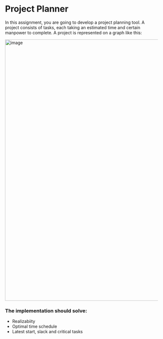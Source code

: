 # Project Planner
In this assignment, you are going to develop a project planning tool. A project consists of tasks, each taking an estimated time and certain manpower to complete.
A project is represented on a graph like this:

<img width="862" alt="image" src="https://user-images.githubusercontent.com/86655546/147825870-c031347a-6be3-4b37-a299-7cd071ac4fca.png">

### The implementation should solve:
- Realizabiity
- Optimal time schedule
- Latest start, slack and critical tasks
